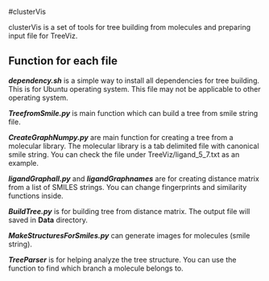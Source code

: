 #clusterVis

clusterVis is a set of tools for tree building from molecules and preparing input file for TreeViz.

## Function for each file

***dependency.sh*** is a simple way to install all dependencies for tree building. This is for Ubuntu operating system. This file may not be applicable to other operating system.

***TreefromSmile.py*** is main function which can build a tree from smile string file.

***CreateGraphNumpy.py*** are main function for creating a tree from a molecular library. The molecular library is a tab delimited file with canonical smile string. You can check the file under TreeViz/ligand_5_7.txt as an example.

***ligandGraphall.py*** and ***ligandGraphnames*** are for creating distance matrix from a list of SMILES strings. You can change fingerprints and similarity functions inside.

***BuildTree.py*** is for building tree from distance matrix. The output file will saved in __Data__ directory.

***MakeStructuresForSmiles.py*** can generate images for molecules (smile string).

***TreeParser*** is for helping analyze the tree structure. You can use the function to find which branch a molecule belongs to.
